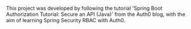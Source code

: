 This project was developed by following the tutorial 'Spring Boot Authorization Tutorial: Secure an API (Java)' from the Auth0 blog, with the aim of learning Spring Security RBAC with Auth0.
